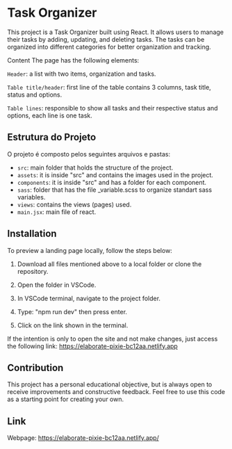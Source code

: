 # Task Organizer

This project is a Task Organizer built using React. It allows users to manage their tasks by adding, updating, and deleting tasks. The tasks can be organized into different categories for better organization and tracking.

Content
The page has the following elements:

`Header`: a list with two items, organization and tasks.

`Table title/header`: first line of the table contains 3 columns, task title, status and options.

`Table lines`: responsible to show all tasks and their respective status and options, each line is one task.

## Estrutura do Projeto

O projeto é composto pelos seguintes arquivos e pastas:

- `src`: main folder that holds the structure of the project.
- `assets`: it is inside "src" and contains the images used in the project.
- `components`: it is inside "src" and has a folder for each component.
- `sass`: folder that has the file _variable.scss to organize standart sass variables.
- `views`: contains the views (pages) used.
- `main.jsx`: main file of react.

## Installation

To preview a landing page locally, follow the steps below:

1. Download all files mentioned above to a local folder or clone the repository.

2. Open the folder in VSCode.

3. In VSCode terminal, navigate to the project folder.

4. Type: "npm run dev" then press enter.

5. Click on the link shown in the terminal.

If the intention is only to open the site and not make changes, just access the following link: 
https://elaborate-pixie-bc12aa.netlify.app

## Contribution

This project has a personal educational objective, but is always open to receive improvements and constructive feedback. Feel free to use this code as a starting point for creating your own.

## Link

Webpage: https://elaborate-pixie-bc12aa.netlify.app/

